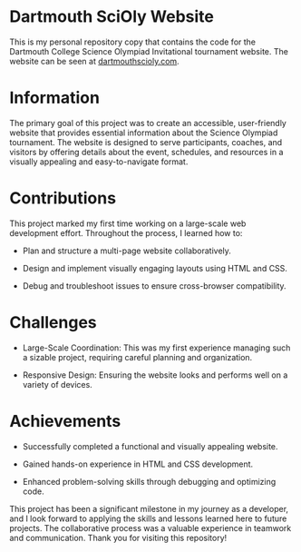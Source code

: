 # Dartmouth SciOly Website

This is my personal repository copy that contains the code for the Dartmouth College Science Olympiad Invitational tournament website.
The website can be seen at [dartmouthscioly.com](https://dartmouthscioly.com/).

# Information

The primary goal of this project was to create an accessible, user-friendly website that provides essential information about the Science Olympiad tournament. The website is designed to serve participants, coaches, and visitors by offering details about the event, schedules, and resources in a visually appealing and easy-to-navigate format.

# Contributions

This project marked my first time working on a large-scale web development effort. Throughout the process, I learned how to:

* Plan and structure a multi-page website collaboratively.

* Design and implement visually engaging layouts using HTML and CSS.

* Debug and troubleshoot issues to ensure cross-browser compatibility.

# Challenges

* Large-Scale Coordination: This was my first experience managing such a sizable project, requiring careful planning and organization.

* Responsive Design: Ensuring the website looks and performs well on a variety of devices.

# Achievements

* Successfully completed a functional and visually appealing website.

* Gained hands-on experience in HTML and CSS development.

* Enhanced problem-solving skills through debugging and optimizing code.

This project has been a significant milestone in my journey as a developer, and I look forward to applying the skills and lessons learned here to future projects. 
The collaborative process was a valuable experience in teamwork and communication. Thank you for visiting this repository!
